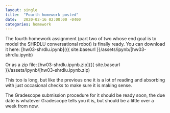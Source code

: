 ```yaml
---
layout: single
title:  "Fourth homework posted"
date:   2020-02-16 02:00:00 -0400
categories: homework
---
```

The fourth homework assignment
(part two of two whose end goal is to model the SHRDLU
conversational robot) is finally ready.
You can download it here:
[hw03-shrdlu.ipynb]({{ site.baseurl }}/assets/ipynb/[hw03-shrdlu.ipynb)

Or as a zip file:
[hw03-shrdlu.ipynb.zip]({{ site.baseurl }}/assets/ipynb/[hw03-shrdlu.ipynb.zip)

This too is long, but like the previous one it is a lot of
reading and absorbing with just occasional checks to make sure
it is making sense.

The Gradescope submission procedure for it should be ready soon, the due
date is whatever Gradescope tells you it is, but should be
a little over a week from now.



